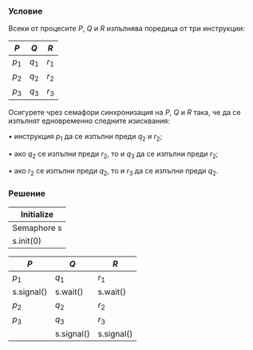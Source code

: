 ### Условие

Всеки от процесите $P$, $Q$ и $R$ изпълнява поредица от три инструкции:

|  $P$  |  $Q$  |  $R$  |
|-------|-------|-------|
| $p_1$ | $q_1$ | $r_1$ |
| $p_2$ | $q_2$ | $r_2$ |
| $p_3$ | $q_3$ | $r_3$ |

Осигурете чрез семафори синхронизация на $P$, $Q$ и $R$ така, че да се изпълнят едновременно следните
изисквания:

• инструкция $p_1$ да се изпълни преди $q_2$ и $r_2$;

• ако $q_2$ се изпълни преди $r_2$, то и $q_3$ да се изпълни преди $r_2$;

• ако $r_2$ се изпълни преди $q_2$, то и $r_3$ да се изпълни преди $q_2$.

### Решение
 
| Initialize  |
|-------------|
| Semaphore s |
| s.init(0)   |

|  $P$  |  $Q$  |  $R$  |
|-------|-------|-------|
|$p_1$        | $q_1$         |$r_1$|
|s.signal() | s.wait()    |s.wait()|
|$p_2$        | $q_2$         |$r_2$|
|$p_3$        | $q_3$         |$r_3$|
|           | s.signal()  |s.signal()|